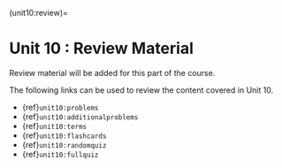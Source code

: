 (unit10:review)=
# Unit 10 : Review Material

Review material will be added for this part of the course.

The following links can be used to review the content covered in Unit 10.
- {ref}`unit10:problems`
- {ref}`unit10:additionalproblems`
- {ref}`unit10:terms`
- {ref}`unit10:flashcards`
- {ref}`unit10:randomquiz`
- {ref}`unit10:fullquiz` 
